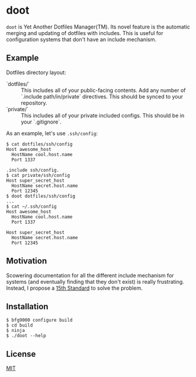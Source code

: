 # doot

`doot` is Yet Another Dotfiles Manager(TM). Its novel feature is the automatic merging and updating of dotfiles with includes. This is useful for configuration systems that don't have an include mechanism.

## Example

Dotfiles directory layout:

<dl>
  <dt>`dotfiles/`</dt>
  <dd>This includes all of your public-facing contents. Add any number of `.include path/in/private` directives. This should be synced to your repository.</dd>

  <dt>`private/`</dt>
  <dd>This includes all of your private included configs. This should be in your `.gitignore`.</dd>
</dl>

As an example, let's use `.ssh/config`:

    $ cat dotfiles/ssh/config
    Host awesome_host
      HostName cool.host.name
      Port 1337

    .include ssh/config.
    $ cat private/ssh/config
    Host super_secret_host
      HostName secret.host.name
      Port 12345
    $ doot dotfiles/ssh/config
    ...
    $ cat ~/.ssh/config
    Host awesome_host
      HostName cool.host.name
      Port 1337

    Host super_secret_host
      HostName secret.host.name
      Port 12345

## Motivation

Scowering documentation for all the different include mechanism for systems (and eventually finding that they don't exist) is really frustrating. Instead, I propose a [15th Standard](https://xkcd.com/927/) to solve the problem.

## Installation

    $ bfg9000 configure build
    $ cd build
    $ ninja
    $ ./doot --help

## License

[MIT](LICENSE)
